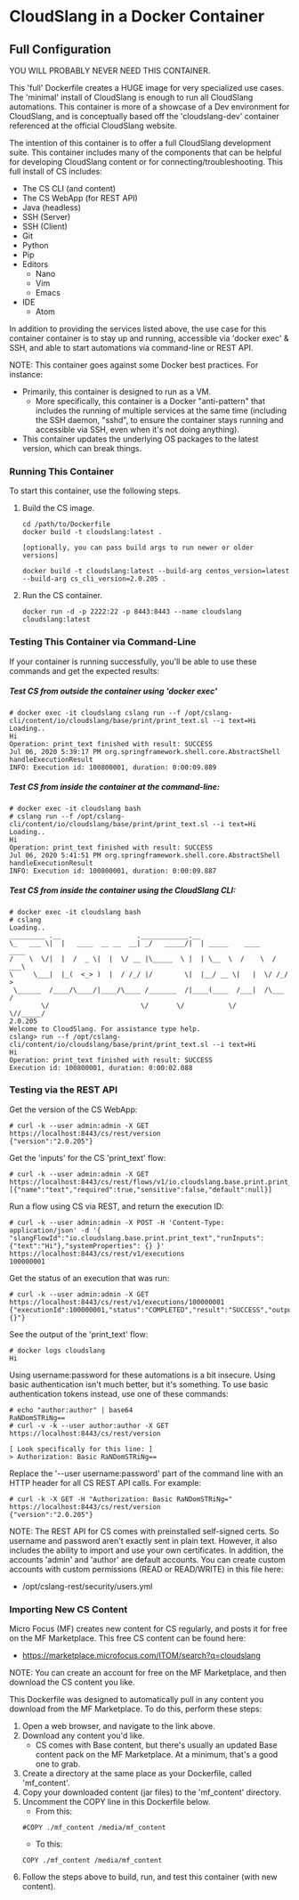 # CloudSlang in a Docker Container

## Full Configuration

YOU WILL PROBABLY NEVER NEED THIS CONTAINER.

This 'full' Dockerfile creates a HUGE image for very specialized use cases.  The 'minimal' install of CloudSlang is enough to run all CloudSlang automations.  This container is more of a showcase of a Dev environment for CloudSlang, and is conceptually based off the 'cloudslang-dev' container referenced at the official CloudSlang website.

The intention of this container is to offer a full CloudSlang development suite.  This container includes many of the components that can be helpful for developing CloudSlang content or for connecting/troubleshooting.  This full install of CS includes:

* The CS CLI (and content)
* The CS WebApp (for REST API)
* Java (headless)
* SSH (Server)
* SSH (Client)
* Git
* Python
* Pip
* Editors
  * Nano
  * Vim
  * Emacs
* IDE
  * Atom

In addition to providing the services listed above, the use case for this container container is to stay up and running, accessible via 'docker exec' & SSH, and able to start automations via command-line or REST API.

NOTE:  This container goes against some Docker best practices.  For instance:

* Primarily, this container is designed to run as a VM.
  * More specifically, this container is a Docker "anti-pattern" that includes the running of multiple services at the same time (including the SSH daemon, "sshd", to ensure the container stays running and accessible via SSH, even when it's not doing anything).
* This container updates the underlying OS packages to the latest version, which can break things.

### Running This Container

To start this container, use the following steps.

1. Build the CS image.
   ```
   cd /path/to/Dockerfile
   docker build -t cloudslang:latest .
   
   [optionally, you can pass build args to run newer or older versions]
   
   docker build -t cloudslang:latest --build-arg centos_version=latest --build-arg cs_cli_version=2.0.205 .   
   ```
2. Run the CS container.
   ```
   docker run -d -p 2222:22 -p 8443:8443 --name cloudslang cloudslang:latest   
   ```

### Testing This Container via Command-Line

If your container is running successfully, you'll be able to use these commands and get the expected results:

##### Test CS from outside the container using 'docker exec'
```
# docker exec -it cloudslang cslang run --f /opt/cslang-cli/content/io/cloudslang/base/print/print_text.sl --i text=Hi
Loading..
Hi
Operation: print_text finished with result: SUCCESS
Jul 06, 2020 5:39:17 PM org.springframework.shell.core.AbstractShell handleExecutionResult
INFO: Execution id: 100800001, duration: 0:00:09.889
```

##### Test CS from inside the container at the command-line:
```
# docker exec -it cloudslang bash
# cslang run --f /opt/cslang-cli/content/io/cloudslang/base/print/print_text.sl --i text=Hi
Loading..
Hi
Operation: print_text finished with result: SUCCESS
Jul 06, 2020 5:41:51 PM org.springframework.shell.core.AbstractShell handleExecutionResult
INFO: Execution id: 100800001, duration: 0:00:09.887
```

##### Test CS from inside the container using the CloudSlang CLI:
```
# docker exec -it cloudslang bash
# cslang
Loading..
_________ .__                   .____________.__
\_   ___ \|  |   ____  __ __  __| _/   _____/|  | _____    ____    ____
/    \  \/|  |  /  _ \|  |  \/ __ |\_____  \ |  | \__  \  /    \  / ___\
\     \___|  |_(  <_> )  |  / /_/ |/        \|  |__/ __ \|   |  \/ /_/  >
 \______  /____/\____/|____/\____ /_______  /|____(____  /___|  /\___  /
        \/                       \/       \/           \/     \//_____/
2.0.205
Welcome to CloudSlang. For assistance type help.
cslang> run --f /opt/cslang-cli/content/io/cloudslang/base/print/print_text.sl --i text=Hi
Hi
Operation: print_text finished with result: SUCCESS
Execution id: 100800001, duration: 0:00:02.088
```

### Testing via the REST API

Get the version of the CS WebApp:
```
# curl -k --user admin:admin -X GET https://localhost:8443/cs/rest/version
{"version":"2.0.205"}
```

Get the 'inputs' for the CS 'print_text' flow:
```
# curl -k --user admin:admin -X GET https://localhost:8443/cs/rest/flows/v1/io.cloudslang.base.print.print_text/inputs
[{"name":"text","required":true,"sensitive":false,"default":null}]
```

Run a flow using CS via REST, and return the execution ID:
```
# curl -k --user admin:admin -X POST -H 'Content-Type: application/json' -d '{ "slangFlowId":"io.cloudslang.base.print.print_text","runInputs":{"text":"Hi"},"systemProperties": {} }' https://localhost:8443/cs/rest/v1/executions
100000001
```

Get the status of an execution that was run:
```
# curl -k --user admin:admin -X GET https://localhost:8443/cs/rest/v1/executions/100000001
{"executionId":100000001,"status":"COMPLETED","result":"SUCCESS","outputs":"{}"}
```

See the output of the 'print_text' flow:
```
# docker logs cloudslang
Hi
```

Using username:password for these automations is a bit insecure. Using basic authentication isn't much better, but it's something. To use basic authentication tokens instead, use one of these commands:
```
# echo "author:author" | base64
RaNDomSTRiNg==
# curl -v -k --user author:author -X GET https://localhost:8443/cs/rest/version

[ Look specifically for this line: ]
> Authorization: Basic RaNDomSTRiNg==
```

Replace the '--user username:password' part of the command line with an HTTP header for all CS REST API calls. For example:
```
# curl -k -X GET -H "Authorization: Basic RaNDomSTRiNg=" https://localhost:8443/cs/rest/version
{"version":"2.0.205"}
```

NOTE: The REST API for CS comes with preinstalled self-signed certs. So username and password aren't exactly sent in plain text. However, it also includes the ability to import and use your own certificates. In addition, the accounts 'admin' and 'author' are default accounts. You can create custom accounts with custom permissions (READ or READ/WRITE) in this file here:

* /opt/cslang-rest/security/users.yml

### Importing New CS Content

Micro Focus (MF) creates new content for CS regularly, and posts it for free on the MF Marketplace. This free CS content can be found here:

* <https://marketplace.microfocus.com/ITOM/search?q=cloudslang>

NOTE: You can create an account for free on the MF Marketplace, and then download the CS content you like.

This Dockerfile was designed to automatically pull in any content you download from the MF Marketplace. To do this, perform these steps:

1. Open a web browser, and navigate to the link above.
2. Download any content you'd like.
   * CS comes with Base content, but there's usually an updated Base content pack on the MF Marketplace. At a minimum, that's a good one to grab.
3. Create a directory at the same place as your Dockerfile, called 'mf_content'.
4. Copy your downloaded content (jar files) to the 'mf_content' directory.
5. Uncomment the COPY line in this Dockerfile below.
   * From this:
   ```
   #COPY ./mf_content /media/mf_content   
   ```
   * To this:
   ```
   COPY ./mf_content /media/mf_content   
   ```
6. Follow the steps above to build, run, and test this container (with new content).
